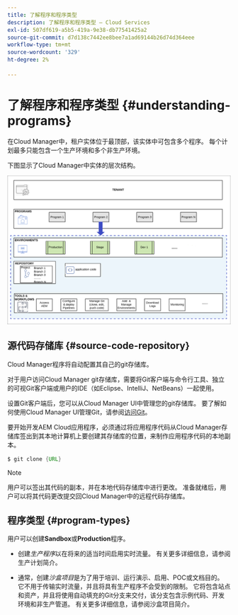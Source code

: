 ```yaml
---
title: 了解程序和程序类型
description: 了解程序和程序类型 — Cloud Services
exl-id: 507df619-a5b5-419a-9e38-db77541425a2
source-git-commit: d7d138c7442ee8bee7a1ad69144b26d74d364eee
workflow-type: tm+mt
source-wordcount: '329'
ht-degree: 2%

---
```


# 了解程序和程序类型 {#understanding-programs}

在Cloud Manager中，租户实体位于最顶部，该实体中可包含多个程序。 每个计划最多只能包含一个生产环境和多个非生产环境。

下图显示了Cloud Manager中实体的层次结构。

![图像](assets/program-types1.png)

## 源代码存储库 {#source-code-repository}

Cloud Manager程序将自动配置其自己的git存储库。

对于用户访问Cloud Manager git存储库，需要将Git客户端与命令行工具、独立的可视Git客户端或用户的IDE（如Eclipse、IntelliJ、NetBeans）一起使用。

设置Git客户端后，您可以从Cloud Manager UI中管理您的git存储库。 要了解如何使用Cloud Manager UI管理Git，请参阅[访问Git](/help/implementing/cloud-manager/accessing-git.md)。

要开始开发AEM Cloud应用程序，必须通过将应用程序代码从Cloud Manager存储库签出到其本地计算机上要创建其存储库的位置，来制作应用程序代码的本地副本。

```java
$ git clone {URL}
```

>[!NOTE]
>用户可以签出其代码的副本，并在本地代码存储库中进行更改。 准备就绪后，用户可以将其代码更改提交回Cloud Manager中的远程代码存储库。

## 程序类型 {#program-types}

用户可以创建&#x200B;**Sandbox**&#x200B;或&#x200B;**Production**&#x200B;程序。

* 创建&#x200B;*生产程序*以在将来的适当时间启用实时流量。
有关更多详细信息，请参阅生产计划简介。


* 通常，创建&#x200B;*沙盒项目*是为了用于培训、运行演示、启用、POC或文档目的。 它不用于传输实时流量，并且将具有生产程序不会受到的限制。 它将包含站点和资产，并且将使用自动填充的Git分支来交付，该分支包含示例代码、开发环境和非生产管道。
有关更多详细信息，请参阅沙盒项目简介。
